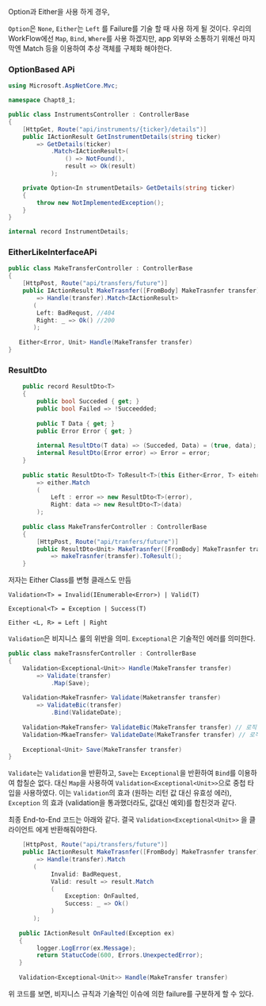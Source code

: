 ﻿Option과 Either을 사용 하게 경우,

`Option`은 `None`, `Either`는 `Left` 를 Failure를 기술 할 때 사용 하게 될 것이다.
우리의 WorkFlow에선 `Map`, `Bind`, `Where`를 사용 하겠지만, app 외부와 소통하기 위해선 마지막엔 Match 등을 이용하여 추상 객체를 구체화 해야한다.


### OptionBased APi

```c# 
using Microsoft.AspNetCore.Mvc;

namespace Chapt8_1;

public class InstrumentsController : ControllerBase
{
    [HttpGet, Route("api/instruments/{ticker}/details")]
    public IActionResult GetInstrumentDetails(string ticker)
        => GetDetails(ticker)
            .Match<IActionResult>(
                () => NotFound(),
                result => Ok(result)
            );

    private Option<In strumentDetails> GetDetails(string ticker)
    {
        throw new NotImplementedException();
    }
}

internal record InstrumentDetails;
```

### EitherLikeInterfaceAPi
```c#
public class MakeTransferController : ControllerBase
{
    [HttpPost, Route("api/transfers/future")]
    public IActionResult MakeTrasnfer([FromBody] MakeTrasnfer transfer)
        => Handle(transfer).Match<IActionResult>
       (
        Left: BadRequst, //404
        Right: _ => Ok() //200
       );
       
   Either<Error, Unit> Handle(MakeTransfer transfer)
}
```

### ResultDto
```C#
    public record ResultDto<T>
    {
        public bool Succeded { get; }
        public bool Failed => !Succeedded;
        
        public T Data { get; }
        public Error Error { get; }
        
        internal ResultDto(T data) => (Succeded, Data) = (true, data);
        internal ResultDto(Error error) => Error = error;
    }
    
    public static ResultDto<T> ToResult<T>(this Either<Error, T> eitehr
        => either.Match
        (
            Left : error => new ResultDto<T>(error),
            Right: data => new ResultDto<T>(data)
        );
        
    public class MakeTransferController : ControllerBase
    {
        [HttpPost, Route("api/tranfers/future")]
        public ResultDto<Unit> MakeTrasnfer([FromBody] MakeTrasnfer transfer)
            => makeTrasnfer(transfer).ToResult();
    }    
```

저자는 Either Class를 변형 클래스도 만듬
```
Validation<T> =	Invalid(IEnumerable<Error>) | Valid(T)
```
```
Exceptional<T> = Exception | Success(T)
```
```
Either <L, R> =	Left | Right 
```

`Validation`은 비지니스 룰의 위반을 의미.
`Exceptional`은 기술적인 에러를 의미한다. 

```c#
public class makeTrasnsferController : ControllerBase
{
    Validation<Exceptional<Unit>> Handle(MakeTransfer transfer)
        => Validate(transfer)
            .Map(Save);
            
    Validation<MakeTrasnfer> Validate(Maketransfer transfer)
        => ValidateBic(transfer)
            .Bind(ValidateDate);
            
    Validation<MakeTransfer> ValidateBic(MakeTransfer transfer) // 로직
    Validation<MkaeTransfer> ValidateDate(MakeTransfer transfer) // 로직
   
    Exceptional<Unit> Save(MakeTransfer transfer)
}
```

`Validate`는 `Validation`을 반환하고, `Save`는 `Exceptional`을 반환하여 `Bind`를 이용하여  합칠순 없다. 대신 `Map`을 사용하여 `Validation<Exceptional<Unit>>`으로 중첩 타입을 사용하였다. 이는 `Validation`의 효과 (원하는 리턴 값 대신 유효성 에러), `Exception` 의 효과 (validation을 통과했더라도, 값대신 예외)를 합친것과 같다.

최종 End-to-End 코드는 아래와 같다. 결국 `Validation<Exceptional<Unit>>` 을 클라이언트 에게 반환해줘야한다.

```c#
    [HttpPost, Route("api/transfers/future")]
    public IActionResult MakeTrasnfer([FromBody] MakeTrasnfer transfer)
        => Handle(transfer).Match
       (
            Invalid: BadRequest,
            Valid: result => result.Match
            (  
                Exception: OnFaulted,
                Success: _ => Ok()
            )
       );
   
   public IActionResult OnFaulted(Exception ex)
   {
        logger.LogError(ex.Message);
        return StatucCode(600, Errors.UnexpectedError);
   }
   
   Validation<Exceptional<Unit>> Handle(MakeTransfer transfer)
```

위 코드를 보면, 비지니스 규칙과 기술적인 이슈에 의한 failure를 구분하게 할 수 있다.